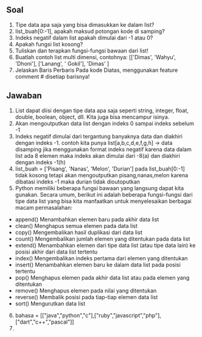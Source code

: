 ## Soal

1. Tipe data apa saja yang bisa dimasukkan ke dalam list?
2. list_buah[0:-1], apakah maksud potongan kode di samping?
3. Indeks negatif dalam list apakah dimulai dari -1 atau 0?
4. Apakah fungsi list kosong?
5. Tuliskan dan terapkan fungsi-fungsi bawaan dari list!
6. Buatlah contoh list multi dimensi, contohnya: [['Dimas', 'Wahyu', 'Dhoni'], ['Lanang', ' Gokil'], 'Dimas' ]
7. Jelaskan Baris Perbaris Pada kode Diatas, menggunakan feature comment # disetiap barisnya!

## Jawaban
1. List dapat diisi dengan tipe data apa saja seperti string, integer, float, double, boolean, object, dll. Kita juga bisa mencampur isinya.
2. Akan mengoutputkan data list dengan indeks 0 sampai indeks sebelum -1
3. Indeks negatif dimulai dari tergantung banyaknya data dan diakhiri dengan indeks -1. contoh kita punya list[a,b,c,d,e,f,g,h] -> data disamping jika menggunakan format indeks negatif karena data dalam list ada 8 elemen maka indeks akan dimulai dari -8(a) dan diakhiri dengan indeks -1(h)
4. list_buah = ['Pisang', 'Nanas', 'Melon', 'Durian']
   pada list_buah[0:-1] tidak kosong tetapi akan mengoutputkan pisang,nanas,melon karena dibatasi indeks -1 maka durian tidak dioutoputkan
5. Python memiliki beberapa fungsi bawaan yang langsung dapat kita gunakan. Secara umum, berikut ini adalah beberapa fungsi-fungsi dari tipe data list yang bisa kita manfaatkan untuk menyelesaikan berbagai macam permasalahan:

- append()	Menambahkan elemen baru pada akhir data list
- clean()	Menghapus semua elemen pada data list
- copy()	Mengembalikan hasil duplikasi dari data list
- count()	Mengembalikan jumlah elemen yang ditentukan pada data list
- extend()	Menambahkan elemen dari tipe data list (atau tipe data lain) ke posisi akhir dari data list tertentu
- index()	Mengembalikan indeks pertama dari elemen yang ditentukan
- insert()	Menambahkan elemen baru ke dalam data list pada posisi tertentu
- pop()	Menghapus elemen pada akhir data list atau pada elemen yang ditentukan
- remove()	Menghapus elemen pada nilai yang ditentukan
- reverse()	Membalik posisi pada tiap-tiap elemen data list
- sort()	Mengurutkan data list
6. bahasa = [["java","python","c"],["ruby","javascript","php"],["dart","c++","pascal"]]
7. 